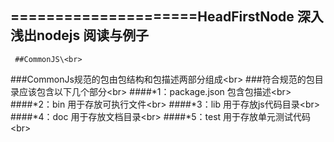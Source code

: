 =====================HeadFirstNode
深入浅出nodejs 阅读与例子
-------------------------------------------------------
     ##CommonJS\<br>
  ###CommonJs规范的包由包结构和包描述两部分组成\<br>
  ###符合规范的包目录应该包含以下几个部分\<br>
    ####*1：package.json 包含包描述\<br>
    ####*2：bin  用于存放可执行文件\<br>
    ####*3：lib  用于存放js代码目录\<br>
    ####*4：doc  用于存放文档目录\<br>
    ####*5：test 用于存放单元测试代码\<br>